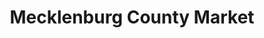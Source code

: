 ---
title: "Mecklenburg County Market"
url: /charlotte/mecklenburg-county-market/
shop: convenience
---